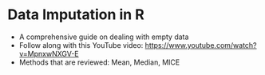 # Data Imputation in R

- A comprehensive guide on dealing with empty data
- Follow along with this YouTube video: https://www.youtube.com/watch?v=MpnxwNXGV-E
- Methods that are reviewed: Mean, Median, MICE
